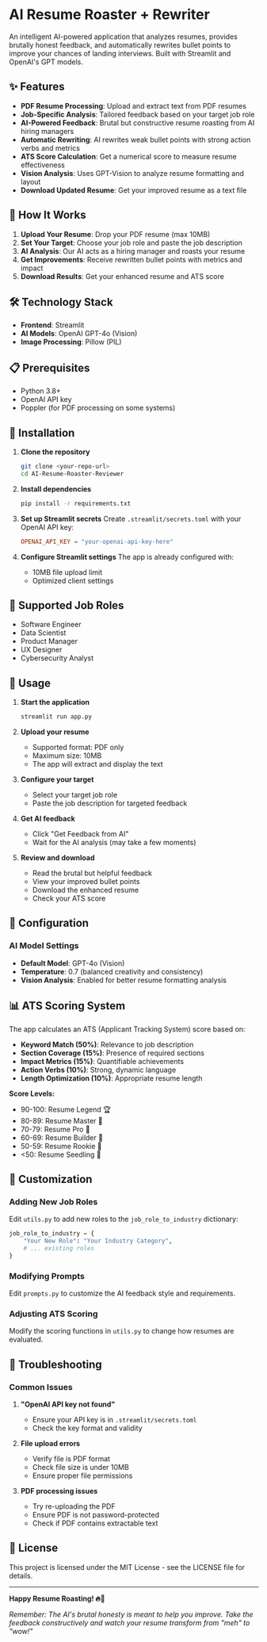 # AI Resume Roaster + Rewriter

An intelligent AI-powered application that analyzes resumes, provides brutally honest feedback, and automatically rewrites bullet points to improve your chances of landing interviews. Built with Streamlit and OpenAI's GPT models.

## ✨ Features

- **PDF Resume Processing**: Upload and extract text from PDF resumes
- **Job-Specific Analysis**: Tailored feedback based on your target job role
- **AI-Powered Feedback**: Brutal but constructive resume roasting from AI hiring managers
- **Automatic Rewriting**: AI rewrites weak bullet points with strong action verbs and metrics
- **ATS Score Calculation**: Get a numerical score to measure resume effectiveness
- **Vision Analysis**: Uses GPT-Vision to analyze resume formatting and layout
- **Download Updated Resume**: Get your improved resume as a text file

## 🚀 How It Works

1. **Upload Your Resume**: Drop your PDF resume (max 10MB)
2. **Set Your Target**: Choose your job role and paste the job description
3. **AI Analysis**: Our AI acts as a hiring manager and roasts your resume
4. **Get Improvements**: Receive rewritten bullet points with metrics and impact
5. **Download Results**: Get your enhanced resume and ATS score

## 🛠️ Technology Stack

- **Frontend**: Streamlit
- **AI Models**: OpenAI GPT-4o (Vision)
- **Image Processing**: Pillow (PIL)

## 📋 Prerequisites

- Python 3.8+
- OpenAI API key
- Poppler (for PDF processing on some systems)

## 🚀 Installation

1. **Clone the repository**
   ```bash
   git clone <your-repo-url>
   cd AI-Resume-Roaster-Reviewer
   ```

2. **Install dependencies**
   ```bash
   pip install -r requirements.txt
   ```

3. **Set up Streamlit secrets**
   Create `.streamlit/secrets.toml` with your OpenAI API key:
   ```toml
   OPENAI_API_KEY = "your-openai-api-key-here"
   ```

4. **Configure Streamlit settings**
   The app is already configured with:
   - 10MB file upload limit
   - Optimized client settings

## 🎯 Supported Job Roles

- Software Engineer
- Data Scientist
- Product Manager
- UX Designer
- Cybersecurity Analyst

## 📖 Usage

1. **Start the application**
   ```bash
   streamlit run app.py
   ```

2. **Upload your resume**
   - Supported format: PDF only
   - Maximum size: 10MB
   - The app will extract and display the text

3. **Configure your target**
   - Select your target job role
   - Paste the job description for targeted feedback

4. **Get AI feedback**
   - Click "Get Feedback from AI"
   - Wait for the AI analysis (may take a few moments)

5. **Review and download**
   - Read the brutal but helpful feedback
   - View your improved bullet points
   - Download the enhanced resume
   - Check your ATS score

## 🔧 Configuration

### AI Model Settings
- **Default Model**: GPT-4o (Vision)
- **Temperature**: 0.7 (balanced creativity and consistency)
- **Vision Analysis**: Enabled for better resume formatting analysis

## 📊 ATS Scoring System

The app calculates an ATS (Applicant Tracking System) score based on:

- **Keyword Match (50%)**: Relevance to job description
- **Section Coverage (15%)**: Presence of required sections
- **Impact Metrics (15%)**: Quantifiable achievements
- **Action Verbs (10%)**: Strong, dynamic language
- **Length Optimization (10%)**: Appropriate resume length

**Score Levels:**
- 90-100: Resume Legend 🏆
- 80-89: Resume Master 🥇
- 70-79: Resume Pro 🥈
- 60-69: Resume Builder 🥉
- 50-59: Resume Rookie 🌱
- <50: Resume Seedling 🌱

## 🎨 Customization

### Adding New Job Roles
Edit `utils.py` to add new roles to the `job_role_to_industry` dictionary:

```python
job_role_to_industry = {
    "Your New Role": "Your Industry Category",
    # ... existing roles
}
```

### Modifying Prompts
Edit `prompts.py` to customize the AI feedback style and requirements.

### Adjusting ATS Scoring
Modify the scoring functions in `utils.py` to change how resumes are evaluated.

## 🐛 Troubleshooting

### Common Issues

1. **"OpenAI API key not found"**
   - Ensure your API key is in `.streamlit/secrets.toml`
   - Check the key format and validity

2. **File upload errors**
   - Verify file is PDF format
   - Check file size is under 10MB
   - Ensure proper file permissions

3. **PDF processing issues**
   - Try re-uploading the PDF
   - Ensure PDF is not password-protected
   - Check if PDF contains extractable text

## 📝 License

This project is licensed under the MIT License - see the LICENSE file for details.

---

**Happy Resume Roasting! 🔥📄**

*Remember: The AI's brutal honesty is meant to help you improve. Take the feedback constructively and watch your resume transform from "meh" to "wow!"* 
